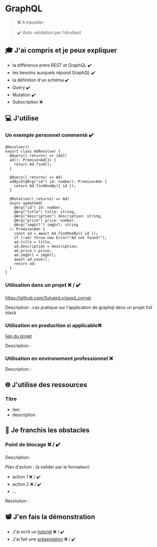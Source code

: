 # GraphQL

> ❌ A travailler

> ✔️ Auto validation par l'étudiant

## 🎓 J'ai compris et je peux expliquer

- la différence entre REST et GraphQL ✔️
- les besoins auxquels répond GraphQL ✔️
- la définition d'un schéma ✔️
- Query ✔️
- Mutation ✔️
- Subscription ❌

## 💻 J'utilise

### Un exemple personnel commenté ✔️

```
@Resolver()
export class AdResolver {
  @Query((_returns) => [Ad])
  ad(): Promise<Ad[]> {
    return Ad.find();
  }

  @Query((_returns) => Ad)
  adByid(@Arg("id") id: number): Promise<Ad> {
    return Ad.findOneBy({ id });
  }

  @Mutation((_returns) => Ad)
  async updateAd(
    @Arg("id") id: number,
    @Arg("title") title: string,
    @Arg("description") description: string,
    @Arg("price") price: number,
    @Arg("imgUrl") imgUrl: string
  ): Promise<Ad> {
    const ad = await Ad.findOneBy({ id });
    if (!ad) throw new Error("Ad not found!");
    ad.title = title;
    ad.description = description;
    ad.price = price;
    ad.imgUrl = imgUrl;
    await ad.save();
    return ad;
  }
}
```

### Utilisation dans un projet ❌ / ✔️

https://github.com/SylvainLx/good_corner

Description : cas pratique sur l'application de graphql dans un projet full stack

### Utilisation en production si applicable❌

[lien du projet](...)

Description :

### Utilisation en environement professionnel ❌

Description :

## 🌐 J'utilise des ressources

### Titre

- lien
- description

## 🚧 Je franchis les obstacles

### Point de blocage ❌ / ✔️

Description:

Plan d'action : (à valider par le formateur)

- action 1 ❌ / ✔️
- action 2 ❌ / ✔️
- ...

Résolution :

## 📽️ J'en fais la démonstration

- J'ai ecrit un [tutoriel](...) ❌ / ✔️
- J'ai fait une [présentation](...) ❌ / ✔️
